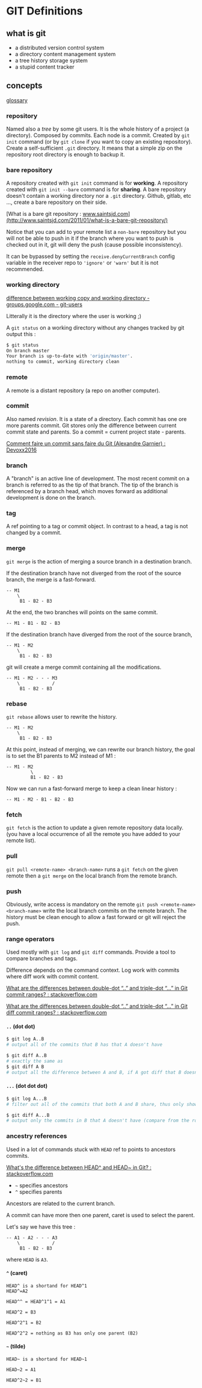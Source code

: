 # GIT Definitions

## what is git
- a distributed version control system
- a directory content management system
- a tree history storage system
- a stupid content tracker

## concepts

[glossary](https://git-scm.com/book/commands)

### repository
Named also a *tree* by some git users.
It is the whole history of a project (a directory).
Composed by commits. Each node is a commit.
Created by `git init` command (or by `git clone` if you want to copy an existing repository).
Create a self-sufficient `.git` directory. It means that a simple zip on the repository root directory is enough to backup it.

### bare repository
A repository created with `git init` command is for **working**.
A repository created with `git init --bare` command is for **sharing**.
A bare repository doesn't contain a working directory nor a `.git` directory.
Github, gitlab, etc ..., create a bare repository on their side.

[What is a bare git repository : www.saintsjd.com](http://www.saintsjd.com/2011/01/what-is-a-bare-git-repository/)

Notice that you can add to your remote list a `non-bare` repository but you will not be able to push in it if the branch where
you want to push is checked out in it, git will deny the push (cause possible inconsistency).

It can be bypassed by setting the `receive.denyCurrentBranch` config variable in the receiver repo to `'ignore'` or `'warn'` but it is not recommended.

### working directory

[difference between working copy and working directory - groups.google.com - git-users](https://groups.google.com/forum/#!topic/git-users/PVDjjQ5bE10)

Litterally it is the directory where the user is working ;)

A `git status` on a working directory without any changes tracked by git output this :

```bash
$ git status
On branch master
Your branch is up-to-date with 'origin/master'.
nothing to commit, working directory clean
```

### remote
A remote is a distant repository (a repo on another computer).

### commit
Also named *revision*.
It is a state of a directory.
Each commit has one ore more parents commit.
Git stores only the difference between current commit state and parents. So a commit = current project state - parents.

[Comment faire un commit sans faire du Git (Alexandre Garnier) : Devoxx2016](https://www.youtube.com/watch?v=Hd_UpJPDlik&index=88&list=PLTbQvx84FrAS5clN9i8_LFUQxcMY7qXAO)

### branch
A "branch" is an active line of development. 
The most recent commit on a branch is referred to as the tip of that branch. The tip of the branch is referenced by a branch head, which moves forward as additional development is done on the branch.

### tag
A ref pointing to a tag or commit object. In contrast to a head, a tag is not changed by a commit.

### merge
`git merge` is the action of merging a source branch in a destination branch.

If the destination branch have not diverged from the root of the source branch, the merge is a fast-forward.
```
-- M1
    \            
     B1 - B2 - B3
```

At the end, the two branches will points on the same commit.
```
-- M1 - B1 - B2 - B3
```

If the destination branch have diverged from the root of the source branch, 
```
-- M1 - M2 
    \            
     B1 - B2 - B3
```

git will create a merge commit containing all the modifications.
```
-- M1 - M2 - - - M3
    \            /
     B1 - B2 - B3
```

### rebase
`git rebase` allows user to rewrite the history.
```
-- M1 - M2 
    \            
     B1 - B2 - B3
```

At this point, instead of merging, we can rewrite our branch history, the goal is to set the B1 parents to M2 instead of M1 :
```
-- M1 - M2 
         \         
         B1 - B2 - B3
```

Now we can run a fast-forward merge to keep a clean linear history :
```
-- M1 - M2 - B1 - B2 - B3
```

### fetch
`git fetch` is the action to update a given remote repository data locally. (you have a local occurrence of all the remote you have added to your remote list).

### pull
`git pull <remote-name> <branch-name>` runs a `git fetch` on the given remote then a `git merge` on the local branch from the remote branch.

### push
Obviously, write access is mandatory on the remote
`git push <remote-name> <branch-name>` write the local branch commits on the remote branch.
The history must be clean enough to allow a fast forward or git will reject the push.

### range operators

Used mostly with `git log` and `git diff` commands. Provide a tool to compare branches and tags.

Difference depends on the command context. Log work with commits where diff work with commit content.

[What are the differences between double-dot “..” and triple-dot “…” in Git commit ranges? : stackoverflow.com](https://stackoverflow.com/questions/462974/what-are-the-differences-between-double-dot-and-triple-dot-in-git-com)

[What are the differences between double-dot “..” and triple-dot “…” in Git diff commit ranges? : stackoverflow.com](https://stackoverflow.com/questions/7251477/what-are-the-differences-between-double-dot-and-triple-dot-in-git-dif)

#### `..` (dot dot)

```bash
$ git log A..B
# output all of the commits that B has that A doesn't have
```

```bash
$ git diff A..B
# exactly the same as 
$ git diff A B
# output all the difference between A and B, if A got diff that B doesn't have and B has diff that A doesn't have, it will output BOTH. 
```

#### `...` (dot dot dot)

```bash
$ git log A...B
# filter out all of the commits that both A and B share, thus only showing the commits that they don't both share
```

```bash
$ git diff A...B
# output only the commits in B that A doesn't have (compare from the root of the 2 branches)
```

### ancestry references

Used in a lot of commands stuck with `HEAD` ref to points to ancestors commits.

[What's the difference between HEAD^ and HEAD~ in Git? : stackoverflow.com](https://stackoverflow.com/questions/2221658/whats-the-difference-between-head-and-head-in-git)

- `~` specifies ancestors
- `^` specifies parents

Ancestors are related to the current branch.

A commit can have more then one parent, caret is used to select the parent.

Let's say we have this tree :

```
-- A1 - A2 - - - A3
    \            /
     B1 - B2 - B3
```

where `HEAD` is `A3`.

#### `^` (caret)

```
HEAD^ is a shortand for HEAD^1
HEAD^=A2
```

```
HEAD^^ = HEAD^1^1 = A1
```

```
HEAD^2 = B3
```

```
HEAD^2^1 = B2
```

```
HEAD^2^2 = nothing as B3 has only one parent (B2)
```

#### `~` (tilde)

```
HEAD~ is a shortand for HEAD~1
```

```
HEAD~2 = A1
```

```
HEAD^2~2 = B1
```
